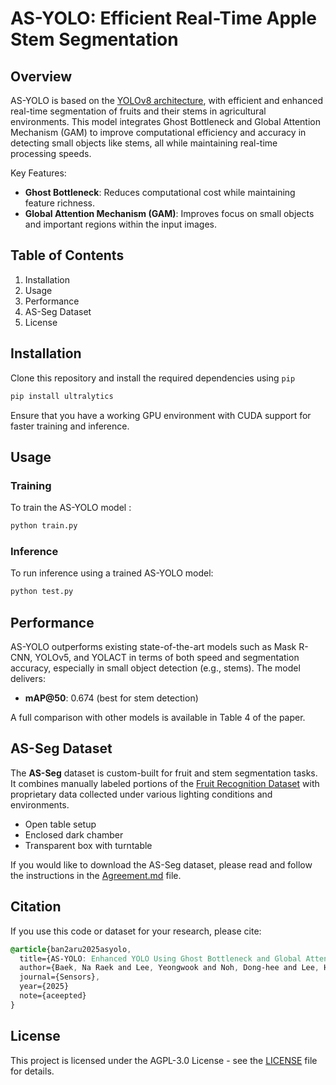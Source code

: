 # AS-YOLO: Efficient Real-Time Apple Stem Segmentation

## Overview

AS-YOLO is based on the [YOLOv8 architecture](https://github.com/ultralytics/ultralytics), with efficient and enhanced real-time segmentation of fruits and their stems in agricultural environments. This model integrates Ghost Bottleneck and Global Attention Mechanism (GAM) to improve computational efficiency and accuracy in detecting small objects like stems, all while maintaining real-time processing speeds.

Key Features:

- **Ghost Bottleneck**: Reduces computational cost while maintaining feature richness.
- **Global Attention Mechanism (GAM)**: Improves focus on small objects and important regions within the input images.

## Table of Contents

1. Installation
2. Usage
3. Performance
4. AS-Seg Dataset
5. License

## Installation

Clone this repository and install the required dependencies using `pip`

```bash
pip install ultralytics
```

Ensure that you have a working GPU environment with CUDA support for faster training and inference.

## Usage

### Training

To train the AS-YOLO model :

```python
python train.py 
```

### Inference

To run inference using a trained AS-YOLO model:

```python
python test.py 
```

## Performance

AS-YOLO outperforms existing state-of-the-art models such as Mask R-CNN, YOLOv5, and YOLACT in terms of both speed and segmentation accuracy, especially in small object detection (e.g., stems). The model delivers:

- **mAP@50**: 0.674 (best for stem detection)

A full comparison with other models is available in Table 4 of the paper.

## AS-Seg Dataset

The **AS-Seg** dataset is custom-built for fruit and stem segmentation tasks.  It combines manually labeled portions of the [Fruit Recognition Dataset](https://zenodo.org/records/1310165) with proprietary data collected under various lighting conditions and environments.

- Open table setup
- Enclosed dark chamber
- Transparent box with turntable

If you would like to download the AS-Seg dataset, please read and follow the instructions in the [Agreement.md](./Agreement.md) file.

## Citation

If you use this code or dataset for your research, please cite:

```css
@article{ban2aru2025asyolo,
  title={AS-YOLO: Enhanced YOLO Using Ghost Bottleneck and Global Attention Mechanism for Apple Stem Segmentation},
  author={Baek, Na Raek and Lee, Yeongwook and Noh, Dong-hee and Lee, Hea-Min and Cho, Se Woon},
  journal={Sensors},
  year={2025}
  note={aceepted}
}

```

## License

This project is licensed under the AGPL-3.0 License - see the [LICENSE](./LICENSE) file for details.
